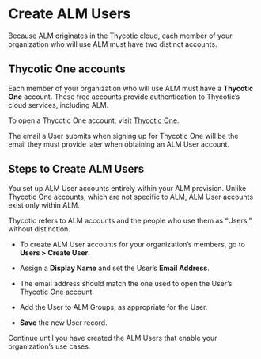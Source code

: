 ﻿[title]: # (Create ALM Users)
[tags]: # (Account Lifecycle Manager,ALM,Active Directory,)
[priority]: # (5170)

# Create ALM Users

Because ALM originates in the Thycotic cloud, each member of your organization who will use ALM must have two distinct accounts.

## Thycotic One accounts

Each member of your organization who will use ALM must have a **Thycotic One** account. These free accounts provide authentication to Thycotic’s cloud services, including ALM.

To open a Thycotic One account, visit [Thycotic One](https://login.thycotic.com/Account/Login).

The email a User submits when signing up for Thycotic One will be the email they must provide later when obtaining an ALM User account.

## Steps to Create ALM Users

You set up ALM User accounts entirely within your ALM provision. Unlike Thycotic One accounts, which are not specific to ALM, ALM User accounts exist only within ALM.

Thycotic refers to ALM accounts and the people who use them as “Users,” without distinction.

* To create ALM User accounts for your organization’s members, go to **Users \> Create User**.

* Assign a **Display Name** and set the User’s **Email Address**.

* The email address should match the one used to open the User’s Thycotic One account.

* Add the User to ALM Groups, as appropriate for the User.

* **Save** the new User record.

Continue until you have created the ALM Users that enable your organization’s use cases.



  

  

